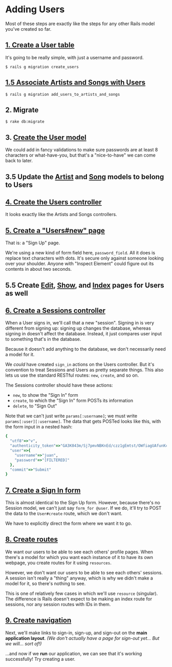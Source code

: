 # Adding Users

Most of these steps are exactly like the steps for any other Rails model you've created so far.

## [1. Create a User table](https://github.com/ga-wdi-exercises/tunr_rails_users/commit/c038ec882f7974f5fb1e5776e603c65494876593#diff-4b1a57db4f61ac5445c45966a27ece5dR1)

It's going to be really simple, with just a username and password.

```
$ rails g migration create_users
```

## [1.5 Associate Artists and Songs with Users](https://github.com/ga-wdi-exercises/tunr_rails_users/commit/c038ec882f7974f5fb1e5776e603c65494876593#diff-0bdaad38bfd65cc68acaa6db206ae358R1)

```
$ rails g migration add_users_to_artists_and_songs
```

## 2. Migrate

```
$ rake db:migrate
```

## 3. [Create the User model](https://github.com/ga-wdi-exercises/tunr_rails_users/commit/c038ec882f7974f5fb1e5776e603c65494876593#diff-4676c008b11a5480d73d4a6de01e45b9R1)

We could add in fancy validations to make sure passwords are at least 8 characters or what-have-you, but that's a "nice-to-have" we can come back to later.

## 3.5 Update the [Artist](https://github.com/ga-wdi-exercises/tunr_rails_users/commit/c038ec882f7974f5fb1e5776e603c65494876593#diff-8e4d37cdfca18efc71e0dbc0609a4e4fR4) and [Song](https://github.com/ga-wdi-exercises/tunr_rails_users/commit/c038ec882f7974f5fb1e5776e603c65494876593#diff-90f827681ccbedf6cbfabf956112dc89R5) models to belong to Users

## [4. Create the Users controller](https://github.com/ga-wdi-exercises/tunr_rails_users/commit/c038ec882f7974f5fb1e5776e603c65494876593#diff-4e05ad0d64e6100656b63ad1e78f32c5R1)

It looks exactly like the Artists and Songs controllers.

## [5. Create a "Users#new" page](https://github.com/ga-wdi-exercises/tunr_rails_users/commit/c038ec882f7974f5fb1e5776e603c65494876593#diff-722653b3f7d83a0b935a57e09c3cd757R1)

That is: a "Sign Up" page.

We're using a new kind of form field here, `password_field`. All it does is replace text characters with dots. It's secure only against someone looking over your shoulder. Anyone with "Inspect Element" could figure out its contents in about two seconds.

## 5.5 Create [Edit](https://github.com/ga-wdi-exercises/tunr_rails_users/commit/c038ec882f7974f5fb1e5776e603c65494876593#diff-a64b323ee7e173624d069215a90b7e7cR1), [Show](https://github.com/ga-wdi-exercises/tunr_rails_users/commit/c038ec882f7974f5fb1e5776e603c65494876593#diff-c7c9a522f39f5d8cd9b512cd928b2d14R1), and [Index](https://github.com/ga-wdi-exercises/tunr_rails_users/commit/c038ec882f7974f5fb1e5776e603c65494876593#diff-92444b9cfa8fd1c47fee508e5d1c08a6R1) pages for Users as well

## [6. Create a Sessions controller](https://github.com/ga-wdi-exercises/tunr_rails_users/commit/c038ec882f7974f5fb1e5776e603c65494876593#diff-d5241d488259f32ecbe2f636133e5ddaR1)

When a User signs in, we'll call that a new "session". Signing in is very different from signing up: signing up changes the database, whereas signing in doesn't affect the database. Instead, it just compares user input to something that's in the database.

Because it doesn't add anything to the database, we don't necessarily need a model for it.

We *could* have created `sign_in` actions on the Users controller. But it's convention to treat Sessions and Users as pretty separate things. This also lets us use the standard RESTful routes: `new`, `create`, and so on.

The Sessions controller should have these actions:
- `new`, to show the "Sign In" form
- `create`, to which the "Sign In" form POSTs its information
- `delete`, to "Sign Out"

Note that we can't just write `params[:username]`; we must write `params[:user][:username]`. The data that gets POSTed looks like this, with the form input in a nested hash:

```rb
{
  "utf8"=>"v",
  "authenticity_token"=>"GA3K043m/Sj7pmvNBKnEd/czz1gEmtst/OWfiagUAfunKcgznFkGLp22e2mwsA5xVlOlvEUxQOhtKucSX1Z8bg==",
  "user"=>{
    "username"=>"juan",
    "password"=>"[FILTERED]"
  },
  "commit"=>"Submit"
}
```

## [7. Create a Sign In form](https://github.com/ga-wdi-exercises/tunr_rails_users/commit/c038ec882f7974f5fb1e5776e603c65494876593#diff-1587463304d0ae5fa6135099203b6df9R1)

This is almost identical to the Sign Up form. However, because there's no Session model, we can't just say `form_for @user`. If we do, it'll try to POST the data to the `User#create` route, which we don't want.

We have to explicitly direct the form where we want it to go.

## [8. Create routes](https://github.com/ga-wdi-exercises/tunr_rails_users/commit/c038ec882f7974f5fb1e5776e603c65494876593#diff-21497849d8f00507c9c8dcaf6288b136R8)

We want our users to be able to see each others' profile pages. When there's a model for which you want each instance of it to have its own webpage, you create routes for it using `resources`.

However, we don't want our users to be able to see each others' sessions. A session isn't really a "thing" anyway, which is why we didn't make a model for it, so there's nothing to see.

This is one of relatively few cases in which we'll use `resource` (singular). The difference is Rails doesn't expect to be making an index route for sessions, nor any session routes with IDs in them.

## [9. Create navigation](https://github.com/ga-wdi-exercises/tunr_rails_users/commit/c038ec882f7974f5fb1e5776e603c65494876593#diff-9599427925097c3c66f26ac1e0de5cadR12)

Next, we'll make links to sign-in, sign-up, and sign-out on the **main application layout**. *(We don't actually have a page for sign-out yet... But we will... sort of!)*

...and now if we **run** our application, we can see that it's working successfully! Try creating a user.
